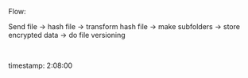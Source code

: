 Flow:

Send file ->
hash file ->
transform hash file ->
make subfolders ->
store encrypted data ->
do file versioning

<br />

timestamp: 2:08:00
